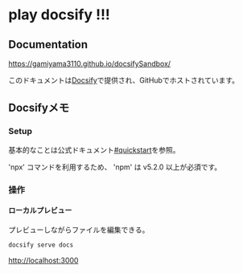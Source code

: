 # play docsify !!!
## Documentation

https://gamiyama3110.github.io/docsifySandbox/

このドキュメントは[Docsify](https://docsify.js.org/)で提供され、GitHubでホストされています。

## Docsifyメモ
### Setup
基本的なことは公式ドキュメント[#quickstart](https://docsify.js.org/#/quickstart?id=quick-start)を参照。

'npx' コマンドを利用するため、 'npm' は v5.2.0 以上が必須です。

### 操作

#### ローカルプレビュー
プレビューしながらファイルを編集できる。

```bash
docsify serve docs
```

[http://localhost:3000](http://localhost:3000)
